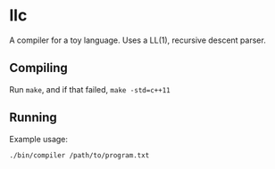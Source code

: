 llc
===

A compiler for a toy language. Uses a LL(1), recursive descent parser.

Compiling
---
Run `make`, and if that failed, `make -std=c++11`

Running
---
Example usage:

    ./bin/compiler /path/to/program.txt

